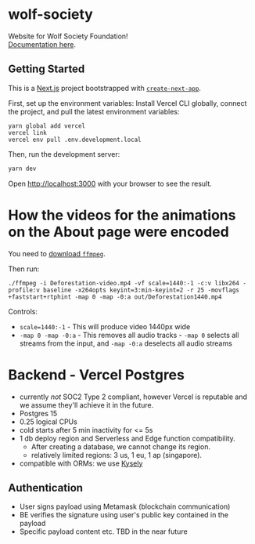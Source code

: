 # wolf-society

Website for Wolf Society Foundation!  
[Documentation here](https://docs.google.com/document/d/1O7_B6RaGlOpwaipWm6czbKrHQiYKEMjgBi-d03W7UDo/edit?usp=sharing).

## Getting Started

This is a [Next.js](https://nextjs.org/) project bootstrapped with [`create-next-app`](https://github.com/vercel/next.js/tree/canary/packages/create-next-app).

First, set up the environment variables: 
Install Vercel CLI globally, connect the project, and pull the latest environment variables:

```
yarn global add vercel
vercel link
vercel env pull .env.development.local
```

Then, run the development server:

```bash
yarn dev
```

Open [http://localhost:3000](http://localhost:3000) with your browser to see the result.

# How the videos for the animations on the About page were encoded

You need to [download `ffmpeg`](https://ffmpeg.org/download.html).

Then run:

```
./ffmpeg -i Deforestation-video.mp4 -vf scale=1440:-1 -c:v libx264 -profile:v baseline -x264opts keyint=3:min-keyint=2 -r 25 -movflags +faststart+rtphint -map 0 -map -0:a out/Deforestation1440.mp4
```

Controls:

- `scale=1440:-1` - This will produce video 1440px wide
- `-map 0 -map -0:a` - This removes all audio tracks - `-map 0` selects all streams from the input, and `-map -0:a` deselects all audio streams

# Backend - Vercel Postgres

- currently _not_ SOC2 Type 2 compliant, however Vercel is reputable and we assume they'll achieve it in the future.
- Postgres 15
- 0.25 logical CPUs
- cold starts after 5 min inactivity for <= 5s
- 1 db deploy region and Serverless and Edge function compatibility.
  - After creating a database, we cannot change its region.
  - relatively limited regions: 3 us, 1 eu, 1 ap (singapore).
- compatible with ORMs: we use [Kysely](https://github.com/kysely-org/kysely)

## Authentication

- User signs payload using Metamask (blockchain communication)
- BE verifies the signature using user's public key contained in the payload
- Specific payload content etc. TBD in the near future
